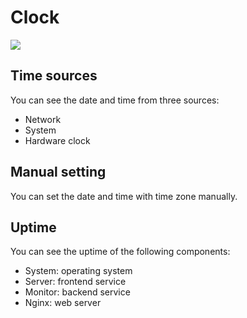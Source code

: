 # Clock 
<img src="https://img.shields.io/badge/Access-Administrator-red?style=square">


## Time sources
You can see the date and time from three sources:

* Network
* System
* Hardware clock

## Manual setting

You can set the date and time with time zone manually.

## Uptime

You can see the uptime of the following components:

* System: operating system
* Server: frontend service
* Monitor: backend service
* Nginx: web server
